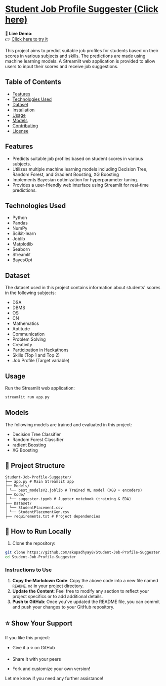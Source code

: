# [Student Job Profile Suggester (Click here)](https://student-job-profile-suggester.streamlit.app/)

**🔗 Live Demo:**  
👉 [Click here to try it](https://student-job-profile-suggester-6dkmzzx7rxkg6fpce4pxp7.streamlit.app/)

This project aims to predict suitable job profiles for students based on their scores in various subjects and skills. The predictions are made using machine learning models. A Streamlit web application is provided to allow users to input their scores and receive job suggestions.

## Table of Contents
- [Features](#features)
- [Technologies Used](#technologies-used)
- [Dataset](#dataset)
- [Installation](#installation)
- [Usage](#usage)
- [Models](#models)
- [Contributing](#contributing)
- [License](#license)

## Features
- Predicts suitable job profiles based on student scores in various subjects.
- Utilizes multiple machine learning models including Decision Tree, Random Forest, and Gradient Boosting, XG Boosting
- Implements Bayesian optimization for hyperparameter tuning.
- Provides a user-friendly web interface using Streamlit for real-time predictions.

## Technologies Used
- Python
- Pandas
- NumPy
- Scikit-learn
- Joblib
- Matplotlib
- Seaborn
- Streamlit
- BayesOpt

## Dataset
The dataset used in this project contains information about students' scores in the following subjects:
- DSA
- DBMS
- OS
- CN
- Mathematics
- Aptitude
- Communication
- Problem Solving
- Creativity
- Participation in Hackathons
- Skills (Top 1 and Top 2)
- Job Profile (Target variable)

## Usage
Run the Streamlit web application:
```bash
streamlit run app.py
```

## Models
The following models are trained and evaluated in this project:
- Decision Tree Classifier
- Random Forest Classifier
- radient Boosting
- XG Boosting

## 📁 Project Structure
```
Student-Job-Profile-Suggester/
├── app.py # Main Streamlit app
├── Models/
│ └── best_modelsV2.joblib # Trained ML model (XGB + encoders)
├── Code/
│ └── suggester.ipynb # Jupyter notebook (training & EDA)
├── Dataset/
│ └── StudentPlacement.csv
│ └── StudentPlacementGen.csv
├── requirements.txt # Project dependencies
```

## 🧪 How to Run Locally

1. Clone the repository:

```bash
git clone https://github.com/akupadhyay8/Student-Job-Profile-Suggester.git
cd Student-Job-Profile-Suggester
```

### Instructions to Use
1. **Copy the Markdown Code**: Copy the above code into a new file named `README.md` in your project directory.
2. **Update the Content**: Feel free to modify any section to reflect your project specifics or to add additional details.
3. **Push to GitHub**: Once you've updated the README file, you can commit and push your changes to your GitHub repository.

## ⭐ Show Your Support

If you like this project:

- Give it a ⭐ on GitHub

- Share it with your peers

- Fork and customize your own version!

Let me know if you need any further assistance!

